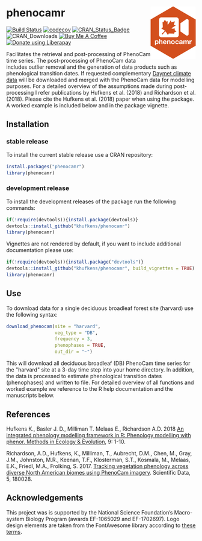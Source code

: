 # phenocamr <a href='https://khufkens.github.io/phenocamr/'><img src='phenocamr-logo.png' align="right" height="139" /></a>

[![Build Status](https://travis-ci.org/khufkens/phenocamr.svg?branch=master)](https://travis-ci.org/khufkens/phenocamr)
[![codecov](https://codecov.io/gh/khufkens/phenocamr/branch/master/graph/badge.svg)](https://codecov.io/gh/khufkens/phenocamr)
[![CRAN\_Status\_Badge](https://www.r-pkg.org/badges/version/phenocamr)](https://cran.r-project.org/package=phenocamr)
![CRAN\_Downloads](https://cranlogs.r-pkg.org/badges/grand-total/phenocamr)
<a href="https://www.buymeacoffee.com/H2wlgqCLO" target="_blank"><img src="https://www.buymeacoffee.com/assets/img/custom_images/orange_img.png" alt="Buy Me A Coffee" height="21px" ></a>
<a href="https://liberapay.com/khufkens/donate"><img alt="Donate using Liberapay" src="https://liberapay.com/assets/widgets/donate.svg" height="21px"></a>

Facilitates the retrieval and post-processing of PhenoCam time series. The post-processing of PhenoCam data includes outlier removal and the generation of data products such as phenological transition dates. If requested complementary [Daymet climate data](https://daymet.ornl.gov/) will be downloaded and merged with the PhenoCam data for modelling purposes. For a detailed overview of the assumptions made during post-processing I refer publications by Hufkens et al. (2018) and Richardson et al. (2018). Please cite the Hufkens et al. (2018) paper when using the package. A worked example is included below and in the package vignette.

## Installation

### stable release

To install the current stable release use a CRAN repository:

```R
install.packages("phenocamr")
library(phenocamr)
```

### development release

To install the development releases of the package run the following commands:

```R
if(!require(devtools)){install.package(devtools)}
devtools::install_github("khufkens/phenocamr")
library(phenocamr)
```

Vignettes are not rendered by default, if you want to include additional documentation please use:

```R
if(!require(devtools)){install.package("devtools")}
devtools::install_github("khufkens/phenocamr", build_vignettes = TRUE)
library(phenocamr)
```

## Use

To download data for a single deciduous broadleaf forest site (harvard) use the following syntax:

```R
download_phenocam(site = "harvard",
                  veg_type = "DB",
                  frequency = 3,
                  phenophases = TRUE,
                  out_dir = "~")
```

This will download all deciduous broadleaf (DB) PhenoCam time series for the "harvard" site at a 3-day time step into your home directory. In addition, the data is processed to estimate phenological transition dates (phenophases) and written to file. For detailed overview of all functions and worked example we reference to the R help documentation and the manuscripts below.

## References

Hufkens K., Basler J. D., Milliman T. Melaas E., Richardson A.D. 2018 [An integrated phenology modelling framework in R: Phenology modelling with phenor. Methods in Ecology & Evolution](http://onlinelibrary.wiley.com/doi/10.1111/2041-210X.12970/full), 9: 1-10.

Richardson, A.D., Hufkens, K., Milliman, T., Aubrecht, D.M., Chen, M., Gray, J.M., Johnston, M.R., Keenan, T.F., Klosterman, S.T., Kosmala, M., Melaas, E.K., Friedl, M.A., Frolking, S. 2017. [Tracking vegetation phenology across diverse North American biomes using PhenoCam imagery](https://www.nature.com/articles/sdata201828). Scientific Data, 5, 180028.

## Acknowledgements

This project was is supported by the National Science Foundation’s Macro-system Biology Program (awards EF-1065029 and EF-1702697). Logo design elements are taken from the FontAwesome library according to [these terms](https://fontawesome.com/license).

